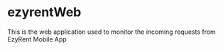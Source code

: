 # ezyrentWeb
This is the web application used to monitor the incoming requests from EzyRent Mobile App
